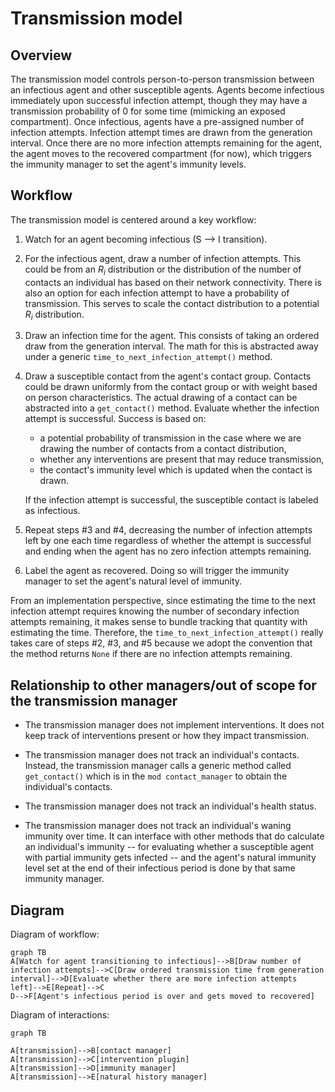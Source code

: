 # Transmission model

## Overview

The transmission model controls person-to-person transmission between an
infectious agent and other susceptible agents. Agents become infectious immediately
upon successful infection attempt, though they may have a transmission probability of
0 for some time (mimicking an exposed compartment). Once infectious, agents have a pre-assigned
number of infection attempts. Infection attempt times are drawn from the generation interval.
Once there are no more infection attempts remaining for the agent, the agent moves to the
recovered compartment (for now), which triggers the immunity manager to set the agent's immunity
levels.

## Workflow

The transmission model is centered around a key workflow:
1. Watch for an agent becoming infectious (S --> I transition).
2. For the infectious agent, draw a number of infection attempts. This could be from an $R_i$ distribution
or the distribution of the number of contacts an individual has based on their network connectivity.
There is also an option for each infection attempt to have a probability of transmission. This serves to
scale the contact distribution to a potential $R_i$ distribution.
3. Draw an infection time for the agent. This consists of taking an ordered draw from the generation
interval. The math for this is abstracted away under a generic `time_to_next_infection_attempt()` method.
4. Draw a susceptible contact from the agent's contact group. Contacts could be drawn uniformly
from the contact group or with weight based on person characteristics. The actual
drawing of a contact can be abstracted into a `get_contact()` method. Evaluate whether
the infection attempt is successful. Success is based on:
    - a potential probability of transmission in the case where we are drawing the
    number of contacts from a contact distribution,
    - whether any interventions are present that may reduce transmission,
    - the contact's immunity level which is updated when the contact is drawn.

    If the infection attempt is successful, the susceptible contact is labeled as infectious.
5. Repeat steps #3 and #4, decreasing the number of infection attempts left by one each time
regardless of whether the attempt is successful and ending when the agent has no zero
infection attempts remaining.
6. Label the agent as recovered. Doing so will trigger the immunity manager to set the
agent's natural level of immunity.

From an implementation perspective, since estimating the time to the next infection attempt requires
knowing the number of secondary infection attempts remaining, it makes sense to bundle tracking that
quantity with estimating the time. Therefore, the `time_to_next_infection_attempt()` really takes
care of steps #2, #3, and #5 because we adopt the convention that the method returns `None` if there
are no infection attempts remaining.

## Relationship to other managers/out of scope for the transmission manager

- The transmission manager does not implement interventions. It does not keep track
of interventions present or how they impact transmission.

- The transmission manager does not track an individual's contacts. Instead, the transmission
manager calls a generic method called `get_contact()` which is in the `mod contact_manager` to obtain
the individual's contacts.

- The transmission manager does not track an individual's health status.

- The transmission manager does not track an individual's waning immunity over time. It can
interface with other methods that do calculate an individual's immunity -- for evaluating
whether a susceptible agent with partial immunity gets infected -- and the agent's natural
immunity level set at the end of their infectious period is done by that same immunity
manager.

## Diagram

Diagram of workflow:

```mermaid
graph TB
A[Watch for agent transitioning to infectious]-->B[Draw number of infection attempts]-->C[Draw ordered transmission time from generation interval]-->D[Evaluate whether there are more infection attempts left]-->E[Repeat]-->C
D-->F[Agent's infectious period is over and gets moved to recovered]

```

Diagram of interactions:

```mermaid
graph TB

A[transmission]-->B[contact manager]
A[transmission]-->C[intervention plugin]
A[transmission]-->D[immunity manager]
A[transmission]-->E[natural history manager]

```
